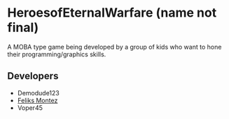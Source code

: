 # HeroesofEternalWarfare (name not final)
A MOBA type game being developed by a group of kids who want to hone their programming/graphics skills.
## Developers
* Demodude123
* [Feliks Montez](https://plus.google.com/u/0/105142104742103301467/posts)
* Voper45
